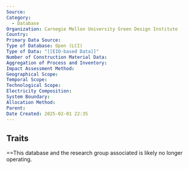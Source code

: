 ```yaml
---
Source: 
Category:
  - Database
Organization: Carnegie Mellon University Green Design Institute
Country: 
Primary Data Source: 
Type of Database: Open (LCI)
Type of Data: "[[EIO-based Data]]"
Number of Construction Material Data: 
Aggregation of Process and Inventory: 
Impact Assessment Method: 
Geographical Scope: 
Temporal Scope: 
Technological Scope: 
Electricity Composition: 
System Boundary: 
Allocation Method: 
Parent: 
Date Created: 2025-02-01 22:35
---
```

## Traits
==This database and the research group associated is likely no longer operating.